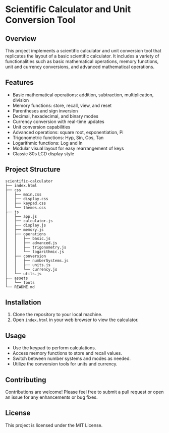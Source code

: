 # Scientific Calculator and Unit Conversion Tool

## Overview
This project implements a scientific calculator and unit conversion tool that replicates the layout of a basic scientific calculator. It includes a variety of functionalities such as basic mathematical operations, memory functions, unit and currency conversions, and advanced mathematical operations.

## Features
- Basic mathematical operations: addition, subtraction, multiplication, division
- Memory functions: store, recall, view, and reset
- Parentheses and sign inversion
- Decimal, hexadecimal, and binary modes
- Currency conversion with real-time updates
- Unit conversion capabilities
- Advanced operations: square root, exponentiation, Pi
- Trigonometric functions: Hyp, Sin, Cos, Tan
- Logarithmic functions: Log and ln
- Modular visual layout for easy rearrangement of keys
- Classic 80s LCD display style

## Project Structure
```
scientific-calculator
├── index.html
├── css
│   ├── main.css
│   ├── display.css
│   ├── keypad.css
│   └── themes.css
├── js
│   ├── app.js
│   ├── calculator.js
│   ├── display.js
│   ├── memory.js
│   ├── operations
│   │   ├── basic.js
│   │   ├── advanced.js
│   │   ├── trigonometry.js
│   │   └── logarithmic.js
│   ├── conversion
│   │   ├── numberSystems.js
│   │   ├── units.js
│   │   └── currency.js
│   └── utils.js
├── assets
│   └── fonts
└── README.md
```

## Installation
1. Clone the repository to your local machine.
2. Open `index.html` in your web browser to view the calculator.

## Usage
- Use the keypad to perform calculations.
- Access memory functions to store and recall values.
- Switch between number systems and modes as needed.
- Utilize the conversion tools for units and currency.

## Contributing
Contributions are welcome! Please feel free to submit a pull request or open an issue for any enhancements or bug fixes.

## License
This project is licensed under the MIT License.